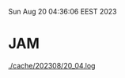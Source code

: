 Sun Aug 20 04:36:06 EEST 2023
# JAM
<a href='./cache/202308/20_04.log'>./cache/202308/20_04.log</a>
